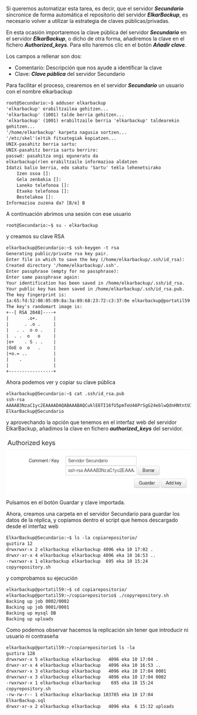 Si queremos automatizar esta tarea, es decir, que el servidor ***Secundario*** sincronice de forma automática el repositorio del servidor ***ElkarBackup***, es necesario volver a utilizar la estrategia de claves públicas/privadas.

En esta ocasión importaremos la clave pública del servidor ***Secundario*** en el servidor ***ElkarBackup***, o dicho de otra forma, añadiremos la clave en el fichero ***Authorized_keys***. Para ello haremos clic en el botón ***Añadir clave***.

Los campos a rellenar son dos:

- Comentario: Descripción que nos ayude a identificar la clave
- Clave: ***Clave pública*** del servidor Secundario

Para facilitar el proceso, crearemos en el servidor ***Secundario*** un usuario con el nombre elkarbackup

```
root@Secundario:~$ adduser elkarbackup
'elkarbackup' erabiltzailea gehitzen...
'elkarbackup' (1001) talde berria gehitzen...
'elkarbackup' (1001) erabiltzaile berria 'elkarbackup' taldearekin gehitzen...
'/home/elkarbackup' karpeta nagusia sortzen...
'/etc/skel'(e)tik fitxategiak kopiatzen...
UNIX-pasahitz berria sartu:
UNIX-pasahitz berria sartu berriro:
passwd: pasahitza ongi eguneratu da
elkarbackup(r)en erabiltzaile informazioa aldatzen
Idatzi balio berria, edo sakatu 'Sartu' tekla lehenetsirako
	Izen osoa []:
	Gela zenbakia []:
	Laneko telefonoa []:
	Etxeko telefonoa []:
	Bestelakoa []:
Informazioa zuzena da? [B/e] B 
```


A continuación abrimos una sesión con ese usuario

```
root@Secundario:~$ su - elkarbackup 
```


y creamos su clave RSA

```
elkarbackup@Secundario:~$ ssh-keygen -t rsa
Generating public/private rsa key pair.
Enter file in which to save the key (/home/elkarbackup/.ssh/id_rsa):
Created directory '/home/elkarbackup/.ssh'.
Enter passphrase (empty for no passphrase):
Enter same passphrase again:
Your identification has been saved in /home/elkarbackup/.ssh/id_rsa.
Your public key has been saved in /home/elkarbackup/.ssh/id_rsa.pub.
The key fingerprint is:
1a:65:fd:52:08:05:89:8a:3a:89:68:23:72:c3:37:0e elkarbackup@portatil59
The key's randomart image is:
+--[ RSA 2048]----+
|       .o+.      |
|      . .o .     |
|   . .  o o .    |
|  . .  o   o     |
|o+    . S . .    |
|OoE o  o   .     |
|+o.= ..          |
|    .            |
|                 |
+-----------------+ 
```


Ahora podemos ver y copiar su clave pública

```
elkarbackup@Secundario:~$ cat .ssh/id_rsa.pub
ssh-rsa AAAAB3NzaC1yc2EAAAADAQABAAABAQCuklE6TI16fU5pmTeU4APrSgG24eblwQdnHNtntUIIRSyAkAemPil2GDpufXgPKqT+FQV02z4JiaoTMMhQpsGqS/Shz/KE/MA7pm8k9v6qnFKVpY6HXZZyvgYhH+Yy6FxxDk+QGQqQMnabzmanyxcBBdQ3ZdluYbwT5kdlgAJR8eTlN/M08hrKKeQGbEVXP3GCPWYsiDV2p6VgRgkPzCSWUgMP63668ZAoNq8mlhW8RF+BEYDF9TPh7PJaEhc+Ea5LiiggD/E2lqQmFGYTqbjELKT4b97y6nDj+2UIG0pvqZ/dN0ZMdsCMX577e8ppkafMqgwGT3D7Af4gD9KninL3 ElkarBackup@Secundario
```


y aprovechando la opción que tenemos en el interfaz web del servidor ElkarBackup, añadimos la clave en fichero ***authorized_keys*** del servidor.

![Clientes y Tareas](../assets/parametros9.png)

Pulsamos en el botón Guardar y clave importada.

Ahora, creamos una carpeta en el servidor Secundario para guardar los datos de la réplica, y copiamos dentro el script que hemos descargado desde el interfaz web

```
ElkarBackup@Secundario:~$ ls -la copiarepositorio/
guztira 12
drwxrwxr-x 2 elkarbackup elkarbackup 4096 eka 10 17:02 .
drwxr-xr-x 4 elkarbackup elkarbackup 4096 eka 10 16:53 ..
-rwxrwxr-x 1 elkarbackup elkarbackup  695 eka 10 15:24 copyrepository.sh 
```


y comprobamos su ejecución

```
elkarbackup@portatil59:~$ cd copiarepositorio/
elkarbackup@portatil59:~/copiarepositorio$ ./copyrepository.sh
Backing up job 0002/0002
Backing up job 0001/0001
Backing up mysql DB
Backing up uploads
```


Como podemos observar hacemos la replicación sin tener que introducir ni usuario ni contraseña

```
elkarbackup@portatil59:~/copiarepositorio$ ls -la
guztira 128
drwxrwxr-x 5 elkarbackup elkarbackup   4096 eka 10 17:04 .
drwxr-xr-x 4 elkarbackup elkarbackup   4096 eka 10 16:53 ..
drwxrwxr-x 3 elkarbackup elkarbackup   4096 eka 10 17:04 0001
drwxrwxr-x 3 elkarbackup elkarbackup   4096 eka 10 17:04 0002
-rwxrwxr-x 1 elkarbackup elkarbackup    695 eka 10 15:24 copyrepository.sh
-rw-rw-r-- 1 elkarbackup elkarbackup 103785 eka 10 17:04 ElkarBackup.sql
drwxr-xr-x 2 elkarbackup elkarbackup   4096 eka  6 15:32 uploads 
```


